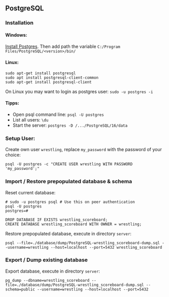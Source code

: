 ## PostgreSQL

### Installation

#### Windows: 

[Install Postgres](https://www.postgresql.org/download/windows/).
Then add path the variable `C:/Program Files/PostgreSQL/<version>/bin/`

#### Linux:

```shell
sudo apt-get install postgresql
sudo apt install postgresql-client-common
sudo apt-get install postgresql-client
```

On Linux you may want to login as postgres user: `sudo -u postgres -i`

#### Tipps:

- Open psql command line: `psql -U postgres`
- List all users: `\du`
- Start the server: `postgres -D /.../PostgreSQL/16/data`

### Setup User: 

Create own user `wrestling`, replace `my_password` with the password of your choice:
```shell
psql -U postgres -c "CREATE USER wrestling WITH PASSWORD 'my_password';"
```

### Import / Restore prepopulated database & schema

Reset current database:
```shell
# sudo -u postgres psql # Use this on peer authentication
psql -U postgres
postgres=#
```
```postgresql
DROP DATABASE IF EXISTS wrestling_scoreboard;
CREATE DATABASE wrestling_scoreboard WITH OWNER = wrestling;
```

Restore prepopulated database, execute in directory `server`:
```shell
psql --file=./database/dump/PostgreSQL-wrestling_scoreboard-dump.sql --username=wrestling --host=localhost --port=5432 wrestling_scoreboard
```

### Export / Dump existing database

Export database, execute in directory `server`:
```shell
pg_dump --dbname=wrestling_scoreboard --file=./database/dump/PostgreSQL-wrestling_scoreboard-dump.sql --schema=public --username=wrestling --host=localhost --port=5432
```
